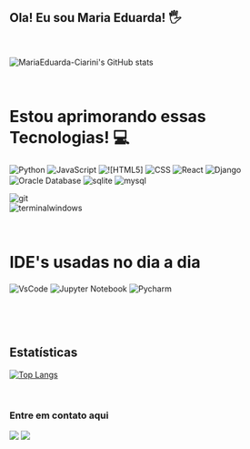 
 ## Ola! Eu sou Maria Eduarda! 🖐️
 <br>

![MariaEduarda-Ciarini's GitHub stats](https://github-readme-stats.vercel.app/api?username=MariaEduarda-Ciarini&show_icons=true&theme=synthwave)


<br>

# Estou aprimorando essas Tecnologias! 💻

<div style="display: inline_block">
  <img align="center" alt="Python" src ="https://img.shields.io/badge/Python-14354C?style=for-the-badge&logo=python&logoColor=white"/>
	
  <img align="center" alt="JavaScript" src ="https://img.shields.io/badge/JavaScript-323330?style=for-the-badge&logo=javascript&logoColor=F7DF1E"/>
	
  <img align="center" alt="![HTML5]" src ="https://img.shields.io/badge/html5-%23E34F26.svg?style=for-the-badge&logo=html5&logoColor=white"/>
	
  <img align="center" alt="CSS" src ="https://img.shields.io/badge/CSS3-1572B6?style=for-the-badge&logo=css3&logoColor=white"/>
	
  <img align="center" alt="React" src ="https://img.shields.io/badge/React-20232A?style=for-the-badge&logo=react&logoColor=61DAF8"/>
	
  <img align="center" alt="Django" src ="https://img.shields.io/badge/Django-092E20?style=for-the-badge&logo=django&logoColor=white"/>
	

  <img align="center" alt="Oracle Database" src ="https://img.shields.io/badge/Oracle-F80000?style=for-the-badge&logo=Oracle&logoColor=white">
	
  <img align="center" alt="sqlite" src ="https://img.shields.io/badge/SQLite-07405E?style=for-the-badge&logo=sqlite&logoColor=white"/>
	
  <img align="center" alt="mysql" src ="https://img.shields.io/badge/MySQL-005C84?style=for-the-badge&logo=mysql&logoColor=white"/>
	
  <img align="center" alt="git" src ="https://img.shields.io/badge/GIT-E44C30?style=for-the-badge&logo=git&logoColor=white"/><br>
  <img align="center" alt="terminalwindows" src ="https://img.shields.io/badge/windows%20terminal-4D4D4D?style=for-the-badge&logo=windows%20terminal&logoColor=white"/>

  </div>
       </br>
	   

  # IDE's usadas no dia a dia
  <div style="display: inline_block">
 <img align="center" alt="VsCode" src="https://img.shields.io/badge/Visual_Studio_Code-0078D4?style=for-the-badge&logo=visual%20studio%20code&logoColor=white"/>
 <img align="center" alt="Jupyter Notebook" src="https://img.shields.io/badge/jupyter-%23FA0F00.svg?style=for-the-badge&logo=jupyter&logoColor=orange"/>
 <img align="center" alt="Pycharm" src="https://img.shields.io/badge/PyCharm-000000.svg?&style=for-the-badge&logo=PyCharm&logoColor=white"/>
 <br>

<br><div style="display: inline_block">

</br>

## Estatísticas
[![Top Langs](https://github-readme-stats.vercel.app/api/top-langs/?username=MariaEduarda-Ciarini&layout=pie)](https://github.com/MariaEduarda-Ciarini/github-readme-stats)

	


</div>
<br>

### Entre em contato aqui
<a href="mailto:DudaCiarinii@gmail.com"><img src="https://img.shields.io/badge/Gmail-D14836?style=for-the-badge&logo=gmail&logoColor=white" target="_blank"></a>
<a href="https://www.linkedin.com/in/maria-eduarda-ciarini-b97ab6270/"><img src="https://img.shields.io/badge/LinkedIn-0077B5?style=for-the-badge&logo=linkedin&logoColor=white" target="_blank"></a>
